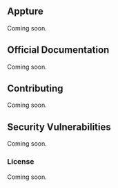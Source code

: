 ## Appture

Coming soon.

## Official Documentation

Coming soon.

## Contributing

Coming soon.

## Security Vulnerabilities

Coming soon.

### License

Coming soon.
